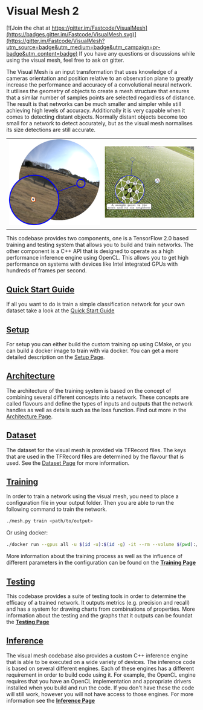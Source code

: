 # Visual Mesh 2
[![Join the chat at https://gitter.im/Fastcode/VisualMesh](https://badges.gitter.im/Fastcode/VisualMesh.svg)](https://gitter.im/Fastcode/VisualMesh?utm_source=badge&utm_medium=badge&utm_campaign=pr-badge&utm_content=badge)
If you have any questions or discussions while using the visual mesh, feel free to ask on gitter.

The Visual Mesh is an input transformation that uses knowledge of a cameras orientation and position relative to an observation plane to greatly increase the performance and accuracy of a convolutional neural network.
It utilises the geometry of objects to create a mesh structure that ensures that a similar number of samples points are selected regardless of distance.
The result is that networks can be much smaller and simpler while still achieving high levels of accuracy.
Additionally it is very capable when it comes to detecting distant objects.
Normally distant objects become too small for a network to detect accurately, but as the visual mesh normalises its size detections are still accurate.

 | | |
 |:-:|:-:|
 |![](readme/distant.png)|![](readme/mesh.jpg)|
 | | |

This codebase provides two components, one is a TensorFlow 2.0 based training and testing system that allows you to build and train networks.
The other component is a C++ API that is designed to operate as a high performance inference engine using OpenCL.
This allows you to get high performance on systems with devices like Intel integrated GPUs with hundreds of frames per second.

## [Quick Start Guide](readme/quickstart.md)
If all you want to do is train a simple classification network for your own dataset take a look at the [Quick Start Guide](readme/quickstart.md)

## [Setup](readme/setup.md)
For setup you can either build the custom training op using CMake, or you can build a docker image to train with via docker.
You can get a more detailed description on the [Setup Page](readme/setup.md).

## [Architecture](readme/architecture.md)
The architecture of the training system is based on the concept of combining several different concepts into a network.
These concepts are called flavours and define the types of inputs and outputs that the network handles as well as details such as the loss function.
Find out more in the [Architecture Page](readme/architecture.md).

## [Dataset](readme/dataset.md)
The dataset for the visual mesh is provided via TFRecord files.
The keys that are used in the TFRecord files are determined by the flavour that is used.
See the [Dataset Page](readme/dataset.md) for more information.

## [Training](readme/training.md)
In order to train a network using the visual mesh, you need to place a configuration file in your output folder.
Then you are able to run the following command to train the network.
```sh
./mesh.py train <path/to/output>
```
Or using docker:
```sh
./docker run --gpus all -u $(id -u):$(id -g) -it --rm --volume $(pwd):/workspace visualmesh:latest ./mesh.py train <path/to/output>
```
More information about the training process as well as the influence of different parameters in the configuration can be found on the **[Training Page](readme/training.md)**

## [Testing](readme/testing.md)
This codebase provides a suite of testing tools in order to determine the efficacy of a trained network.
It outputs metrics (e.g. precision and recall) and has a system for drawing charts from combinations of properties.
More information about the testing and the graphs that it outputs can be foundat the **[Testing Page](readme/testing.md)**

## [Inference](readme/inference.md)
The visual mesh codebase also provides a custom C++ inference engine that is able to be executed on a wide variety of devices.
The inference code is based on several different engines.
Each of these engines has a different requirement in order to build code using it.
For example, the OpenCL engine requires that you have an OpenCL implementation and appropriate drivers installed when you build and run the code.
If you don't have these the code will still work, however you will not have access to those engines.
For more information see the **[Inference Page](readme/inference.md)**
